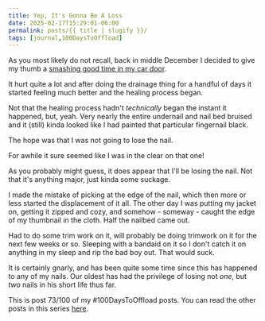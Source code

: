 ```yaml
---
title: Yep, It's Gonna Be A Loss
date: 2025-02-17T15:29:01-06:00
permalink: posts/{{ title | slugify }}/
tags: [journal,100DaysToOffload]
---
```


As you most likely do not recall, back in middle December I decided to give my thumb a [smashing good time in my car door](/posts/a-day-of-firsts).

It hurt quite a lot and after doing the drainage thing for a handful of days it started feeling much better and the healing process began.

Not that the healing process hadn't *technically* began the instant it happened, but, yeah. Very nearly the entire undernail and nail bed bruised and it (still) kinda looked like I had painted that particular fingernail black.

The hope was that I was not going to lose the nail.

For awhile it sure seemed like I was in the clear on that one!

As you probably might guess, it does appear that I'll be losing the nail. Not that it's anything major, just kinda some suckage.

I made the mistake of picking at the edge of the nail, which then more or less started the displacement of it all. The other day I was putting my jacket on, getting it zipped and cozy, and somehow - someway - caught the edge of my thumbnail in the cloth. Half the nailbed came out.

Had to do some trim work on it, will probably be doing trimwork on it for the next few weeks or so. Sleeping with a bandaid on it so I don't catch it on anything in my sleep and rip the bad boy out. That would suck.

It is certainly gnarly, and has been quite some time since this has happened to any of my nails. Our oldest has had the privilege of losing not *one*, but *two* nails in his short life thus far.

This is post 73/100 of my #100DaysToOffload posts. You can read the other posts in this series [here](/tags/100daystooffload).
